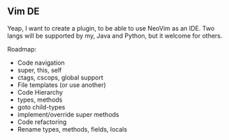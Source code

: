 Vim DE
---

Yeap, I want to create a plugin, to be able to use NeoVim as an IDE.
Two langs will be supported by my, Java and Python, but it welcome for others.

Roadmap:

* Code navigation
 * super, this, self
 * ctags, cscops, global support
* File templates (or use another)
* Code Hierarchy
 * types, methods 
 * goto child-types
 * implement/override super methods
* Code refactoring
 * Rename types, methods, fields, locals
